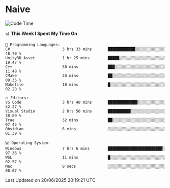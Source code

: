# Naive
<!-- ## 日拱一卒，功不唐捐 -->
<!-- [![GitHub Streak](https://streak-stats.demolab.com/?user=XiaoXKKK)](https://git.io/streak-stats) -->
<!--START_SECTION:waka-->
![Code Time](http://img.shields.io/badge/Code%20Time-409%20hrs%2038%20mins-blue)

📊 **This Week I Spent My Time On** 

```text
💬 Programming Languages: 
C#                       3 hrs 33 mins       ████████████░░░░░░░░░░░░░   48.70 % 
Unity3D Asset            1 hr 25 mins        █████░░░░░░░░░░░░░░░░░░░░   19.47 % 
C++                      50 mins             ███░░░░░░░░░░░░░░░░░░░░░░   11.48 % 
CMake                    40 mins             ██░░░░░░░░░░░░░░░░░░░░░░░   09.35 % 
Makefile                 10 mins             █░░░░░░░░░░░░░░░░░░░░░░░░   02.28 % 

🔥 Editors: 
VS Code                  3 hrs 48 mins       █████████████░░░░░░░░░░░░   52.27 % 
Visual Studio            2 hrs 50 mins       ██████████░░░░░░░░░░░░░░░   38.89 % 
Trae                     32 mins             ██░░░░░░░░░░░░░░░░░░░░░░░   07.45 % 
Obsidian                 6 mins              ░░░░░░░░░░░░░░░░░░░░░░░░░   01.39 % 

💻 Operating System: 
Windows                  7 hrs 6 mins        ████████████████████████░   97.36 % 
WSL                      11 mins             █░░░░░░░░░░░░░░░░░░░░░░░░   02.57 % 
Mac                      0 secs              ░░░░░░░░░░░░░░░░░░░░░░░░░   00.07 % 
```


 Last Updated on 20/06/2025 20:19:21 UTC
<!--END_SECTION:waka-->
